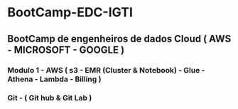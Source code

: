 ﻿# BootCamp-EDC-IGTI #

## BootCamp de engenheiros de dados Cloud ( AWS - MICROSOFT - GOOGLE )  ##


### Modulo 1 - AWS ( s3 - EMR  (Cluster & Notebook) - Glue - Athena - Lambda - Billing )  ###

### Git - ( Git hub  &  Git Lab ) 




